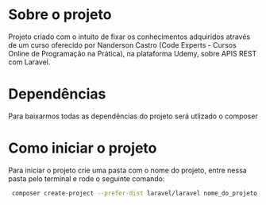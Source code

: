 # Sobre o projeto

Projeto criado com o intuito de fixar os conhecimentos adquiridos através de um curso oferecido por Nanderson Castro (Code Experts - Cursos Online de Programação na Prática), na plataforma Udemy, sobre APIS REST com Laravel.

# Dependências

Para baixarmos todas as dependências do projeto será utlizado o composer

# Como iniciar o projeto

Para iniciar o projeto crie uma pasta com o nome do projeto, entre nessa pasta pelo terminal e rode o seguinte comando:

``` bash
 composer create-project --prefer-dist laravel/laravel nome_do_projeto "5.7.*"
```
